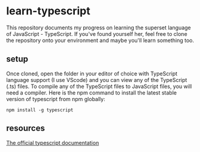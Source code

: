 # learn-typescript

This repository documents my progress on learning the superset language of
JavaScript - TypeScript. If you've found yourself her, feel free to clone the
repository onto your environment and maybe you'll learn something too.

## setup

Once cloned, open the folder in your editor of choice with TypeScript language
support (I use VScode) and you can view any of the TypeScript (.ts) files. To
compile any of the TypeScript files to JavaScript files, you will need a
compiler. Here is the npm command to install the latest stable version of
typescript from npm globally:

```
npm install -g typescript
```

## resources

[The official typescript documentation](https://www.typescriptlang.org/docs/)
